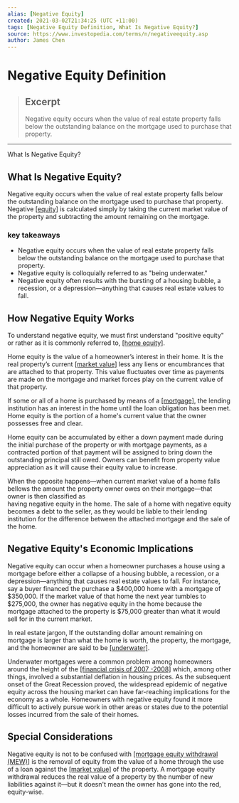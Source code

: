 ```yaml
---
alias: [Negative Equity]
created: 2021-03-02T21:34:25 (UTC +11:00)
tags: [Negative Equity Definition, What Is Negative Equity?]
source: https://www.investopedia.com/terms/n/negativeequity.asp
author: James Chen
---
```


# Negative Equity Definition

> ## Excerpt
> Negative equity occurs when the value of real estate property falls below the outstanding balance on the mortgage used to purchase that property.

---

What Is Negative Equity?
## What Is Negative Equity?

Negative equity occurs when the value of real estate property falls below the outstanding balance on the mortgage used to purchase that property. Negative [[equity]](https://www.investopedia.com/terms/e/equity.asp) is calculated simply by taking the current market value of the property and subtracting the amount remaining on the mortgage. 

### key takeaways

-   Negative equity occurs when the value of real estate property falls below the outstanding balance on the mortgage used to purchase that property.
-   Negative equity is colloquially referred to as "being underwater."
-   Negative equity often results with the bursting of a housing bubble, a recession, or a depression—anything that causes real estate values to fall.

## How Negative Equity Works

To understand negative equity, we must first understand "positive equity" or rather as it is commonly referred to, [[home equity]](https://www.investopedia.com/terms/h/home_equity.asp). 

Home equity is the value of a homeowner’s interest in their home. It is the real property’s current [[market value]](https://www.investopedia.com/terms/m/marketvalue.asp) less any liens or encumbrances that are attached to that property. This value fluctuates over time as payments are made on the mortgage and market forces play on the current value of that property.

If some or all of a home is purchased by means of a [[mortgage]](https://www.investopedia.com/terms/m/mortgage.asp), the lending institution has an interest in the home until the loan obligation has been met. Home equity is the portion of a home's current value that the owner possesses free and clear.

Home equity can be accumulated by either a down payment made during the initial purchase of the property or with mortgage payments, as a contracted portion of that payment will be assigned to bring down the outstanding principal still owed. Owners can benefit from property value appreciation as it will cause their equity value to increase.

When the opposite happens—when current market value of a home falls bellows the amount the property owner owes on their mortgage—that owner is then classified as  
having negative equity in the home. The sale of a home with negative equity becomes a debt to the seller, as they would be liable to their lending institution for the difference between the attached mortgage and the sale of the home.

## Negative Equity's Economic Implications

Negative equity can occur when a homeowner purchases a house using a  
mortgage before either a collapse of a housing bubble, a recession, or a  
depression—anything that causes real estate values to fall. For instance, say a buyer financed the purchase a $400,000 home with a mortgage of $350,000. If the market value of that home the next year tumbles to $275,000, the owner has negative equity in the home because the mortgage attached to the property is $75,000 greater than what it would sell for in the current market.

In real estate jargon, If the outstanding dollar amount remaining on mortgage is larger than what the home is worth, the property, the mortgage, and the homeowner are said to be [[underwater]](https://www.investopedia.com/terms/u/underwater.asp).

Underwater mortgages were a common problem among homeowners around the height of the [[financial crisis of 2007 -2008]](https://www.investopedia.com/articles/economics/09/financial-crisis-review.asp) which, among other things, involved a substantial deflation in housing prices. As the subsequent onset of the Great Recession proved, the widespread epidemic of negative equity across the housing market can have far-reaching implications for the economy as a whole. Homeowners with negative equity found it more difficult to actively pursue work in other areas or states due to the potential losses incurred from the sale of their homes.

## Special Considerations

Negative equity is not to be confused with [[mortgage equity withdrawal (MEW)]](https://www.investopedia.com/terms/m/mortgage-equity-withdrawal-mew.asp) is the removal of equity from the value of a home through the use of a loan against the [[market value]](https://www.investopedia.com/terms/m/marketvalue.asp) of the property. A mortgage equity withdrawal reduces the real value of a property by the number of new liabilities against it—but it doesn't mean the owner has gone into the red, equity-wise.
